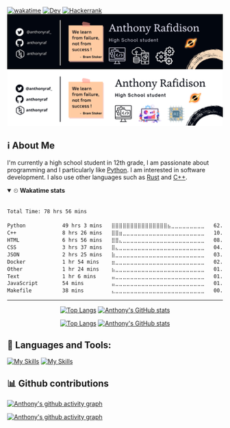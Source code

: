 [![wakatime](https://wakatime.com/badge/user/3b8511f2-e192-47cc-b876-d39f7fb7a782.svg)](https://wakatime.com/@3b8511f2-e192-47cc-b876-d39f7fb7a782)
[![Dev](https://img.shields.io/badge/dev.to-0A0A0A?style=flat&logo=devdotto&logoColor=white)](https://dev.to/anthonyraf)
[![Hackerrank](https://img.shields.io/badge/-Hackerrank-2EC866?style=flat&logo=HackerRank&logoColor=white)](https://hackerrank.com/anthonyraf)
![cover-light-mode](./cover_top_dark1.png#gh-dark-mode-only)
![cover-dark-mode](./cover_top_light.png#gh-light-mode-only)

## ℹ About Me 
I'm currently a high school student in 12th grade, I am passionate about programming and I particularly like [Python](https://python.org). I am interested in software development. I also use other languages such as [Rust](https://www.rust-lang.org/) and [C++](http://www.cplusplus.org/).

<details open>
<summary>⏲ <b>Wakatime stats</b></summary><br>
<!--START_SECTION:waka-->

```txt
Total Time: 78 hrs 56 mins

Python            49 hrs 3 mins   ⣿⣿⣿⣿⣿⣿⣿⣿⣿⣿⣿⣿⣿⣿⣿⣦⣀⣀⣀⣀⣀⣀⣀⣀⣀   62.13 %
C++               8 hrs 26 mins   ⣿⣿⣶⣀⣀⣀⣀⣀⣀⣀⣀⣀⣀⣀⣀⣀⣀⣀⣀⣀⣀⣀⣀⣀⣀   10.70 %
HTML              6 hrs 56 mins   ⣿⣿⣄⣀⣀⣀⣀⣀⣀⣀⣀⣀⣀⣀⣀⣀⣀⣀⣀⣀⣀⣀⣀⣀⣀   08.79 %
CSS               3 hrs 37 mins   ⣿⣄⣀⣀⣀⣀⣀⣀⣀⣀⣀⣀⣀⣀⣀⣀⣀⣀⣀⣀⣀⣀⣀⣀⣀   04.58 %
JSON              2 hrs 25 mins   ⣷⣀⣀⣀⣀⣀⣀⣀⣀⣀⣀⣀⣀⣀⣀⣀⣀⣀⣀⣀⣀⣀⣀⣀⣀   03.07 %
Docker            1 hr 54 mins    ⣶⣀⣀⣀⣀⣀⣀⣀⣀⣀⣀⣀⣀⣀⣀⣀⣀⣀⣀⣀⣀⣀⣀⣀⣀   02.41 %
Other             1 hr 24 mins    ⣦⣀⣀⣀⣀⣀⣀⣀⣀⣀⣀⣀⣀⣀⣀⣀⣀⣀⣀⣀⣀⣀⣀⣀⣀   01.78 %
Text              1 hr 6 mins     ⣤⣀⣀⣀⣀⣀⣀⣀⣀⣀⣀⣀⣀⣀⣀⣀⣀⣀⣀⣀⣀⣀⣀⣀⣀   01.40 %
JavaScript        54 mins         ⣤⣀⣀⣀⣀⣀⣀⣀⣀⣀⣀⣀⣀⣀⣀⣀⣀⣀⣀⣀⣀⣀⣀⣀⣀   01.16 %
Makefile          38 mins         ⣄⣀⣀⣀⣀⣀⣀⣀⣀⣀⣀⣀⣀⣀⣀⣀⣀⣀⣀⣀⣀⣀⣀⣀⣀   00.82 %
```

<!--END_SECTION:waka-->
</details>

<hr>
<div align='center'>

<!-- Github dark mode -->
[![Top Langs](https://anthonyraf-stats.vercel.app/api/top-langs/?username=anthonyraf&layout=compact&bg_color=020712&border_color=020712&text_color=A4A6AC&card_width=350#gh-dark-mode-only)](https://github.com/anuraghazra/github-readme-stats#gh-dark-mode-only) [![Anthony's GitHub stats](https://anthonyraf-stats.vercel.app/api?username=anthonyraf&show_icons=true&hide_title=true&hide_rank=false&card_width=400&bg_color=020712&border_color=020712&text_color=A4A6AC#gh-dark-mode-only)](https://github.com/anuraghazra/github-readme-stats#gh-dark-mode-only)
  
<!-- Github light mode -->
[![Top Langs](https://anthonyraf-stats.vercel.app/api/top-langs/?username=anthonyraf&layout=compact#gh-light-mode-only)](https://github.com/anuraghazra/github-readme-stats#gh-light-mode-only)  [![Anthony's GitHub stats](https://anthonyraf-stats.vercel.app/api?username=anthonyraf&show_icons=true&hide_title=true&hide_rank=false&card_width=400#gh-light-mode-only)](https://github.com/anuraghazra/github-readme-stats#gh-light-mode-only)

</div>


## 🧰 Languages and Tools:	

[![My Skills](https://skillicons.dev/icons?i=python,rust,cpp,azure,vscode,html,css,js,qt&theme=dark#gh-dark-mode-only)](https://skillicons.dev#gh-dark-mode-only)
[![My Skills](https://skillicons.dev/icons?i=python,rust,cpp,azure,vscode,html,css,js,qt&theme=light#gh-light-mode-only)](https://skillicons.dev#gh-light-mode-only)

## 📊 Github contributions

[![Anthony's github activity graph](https://github-graph.herokuapp.com/graph?username=anthonyraf&area=true&hide_border=true&radius=15&theme=github-compact&hide_title=true&bg_color=020712)](https://github.com/anthonyraf#gh-dark-mode-only)
  
[![Anthony's github activity graph](https://github-graph.herokuapp.com/graph?username=anthonyraf&hide_border=true&radius=15&theme=github-compact&area=true&hide_title=true&line=020712&color=3572A5&point=3572A5)](https://github.com/anthonyraf#gh-light-mode-only)
